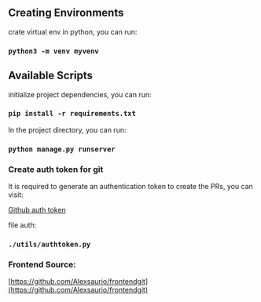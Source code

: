 ## Creating Environments

crate virtual env in python, you can run:

### `python3 -m venv myvenv`

## Available Scripts

initialize project dependencies, you can run:

### `pip install -r requirements.txt`

In the project directory, you can run:

### `python manage.py runserver`

### Create auth token for git

It is required to generate an authentication token to create the PRs, you can visit:

[Github auth token](https://docs.github.com/es/github/authenticating-to-github/creating-a-personal-access-token#:~:text=En%20la%20esquina%20superior%20derecha,en%20Generar%20un%20nuevo%20token.)

file auth:

### `./utils/authtoken.py`

### Frontend Source:

[https://github.com/Alexsaurio/frontendgit](https://github.com/Alexsaurio/frontendgit)
